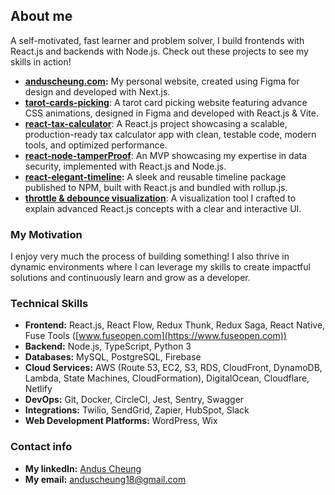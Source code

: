## About me

A self-motivated, fast learner and problem solver, I build frontends with React.js and backends with Node.js. Check out these projects to see my skills in action!
- **[anduscheung.com](https://anduscheung.com):** My personal website, created using Figma for design and developed with Next.js.
- **[tarot-cards-picking](https://github.com/anduscheung/tarot-cards-picking)**: A tarot card picking website featuring advance CSS animations, designed in Figma and developed with React.js & Vite.
- **[react-tax-calculator](https://github.com/anduscheung/react-tax-calculator)**: A React.js project showcasing a scalable, production-ready tax calculator app with clean, testable code, modern tools, and optimized performance.
- **[react-node-tamperProof](https://github.com/anduscheung/React-Node-TamperProof)**: An MVP showcasing my expertise in data security, implemented with React.js and Node.js.
- **[react-elegant-timeline](https://www.npmjs.com/package/react-elegant-timeline):** A sleek and reusable timeline package published to NPM, built with React.js and bundled with rollup.js.
- **[throttle & debounce visualization](https://github.com/anduscheung/throttle_and_debounce_visualization)**: A visualization tool I crafted to explain advanced React.js concepts with a clear and interactive UI.


### My Motivation
I enjoy very much the process of building something! I also thrive in dynamic environments where I can leverage my skills to create impactful solutions and continuously learn and grow as a developer.

### Technical Skills

- **Frontend:** React.js, React Flow, Redux Thunk, Redux Saga, React Native, Fuse Tools ([www.fuseopen.com](https://www.fuseopen.com))
- **Backend:** Node.js, TypeScript, Python 3
- **Databases:** MySQL, PostgreSQL, Firebase
- **Cloud Services:** AWS (Route 53, EC2, S3, RDS, CloudFront, DynamoDB, Lambda, State Machines, CloudFormation), DigitalOcean, Cloudflare, Netlify
- **DevOps:** Git, Docker, CircleCI, Jest, Sentry, Swagger
- **Integrations:** Twilio, SendGrid, Zapier, HubSpot, Slack
- **Web Development Platforms:** WordPress, Wix

### Contact info
- **My linkedIn:** [Andus Cheung](https://www.linkedin.com/in/andus-cheung-0a4b07135/)
- **My email:** [anduscheung18@gmail.com](mailto:anduscheung18@gmail.com)

